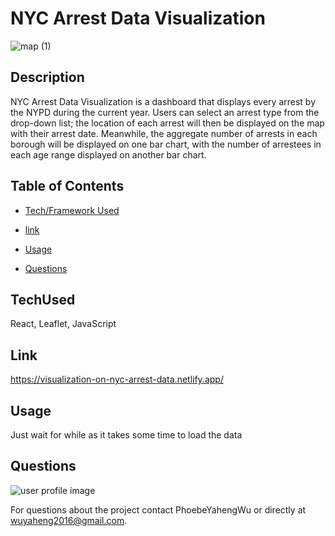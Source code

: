 # NYC Arrest Data Visualization

![map (1)](https://user-images.githubusercontent.com/52837649/93632356-3153d680-f9bb-11ea-9acc-f78637be308a.gif)

## Description
NYC Arrest Data Visualization is a dashboard that displays every arrest by the NYPD during the current year. Users can select an arrest type from the drop-down list; the location of each arrest will then be displayed on the map with their arrest date. Meanwhile, the aggregate number of arrests in each borough will be displayed on one bar chart, with the number of arrestees in each age range displayed on another bar chart.

## Table of Contents

* [Tech/Framework Used](#TechUsed)

* [link](#Link)

* [Usage](#usage) 

* [Questions](#Questions)

## TechUsed
React, Leaflet, JavaScript

## Link
https://visualization-on-nyc-arrest-data.netlify.app/

## Usage
Just wait for while as it takes some time to load the data

## Questions
![user profile image](https://avatars0.githubusercontent.com/u/52837649?v=4)

For questions about the project contact PhoebeYahengWu or directly at wuyaheng2016@gmail.com.


